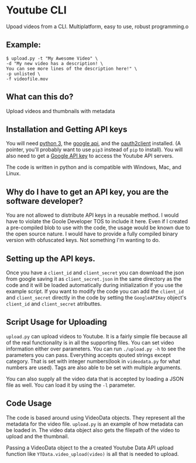 # Youtube CLI
Upoad videos from a CLI. Multiplatform, easy to use, robust programming.o

## Example:

    $ upload.py -t "My Awesome Video" \
    -d "My new video has a description! \
    You can see more lines of the description here!" \
    -p unlisted \
    -f videofile.mov


## What can this do?
Upload videos and thumbnails with metadata


## Installation and Getting API keys
You will need [python 3](https://www.python.org/downloads/), the [google api](https://developers.google.com/api-client-library/python/start/installation),
and the [oauth2client](https://oauth2client.readthedocs.io/en/latest/)
installed. (A pointer, you'll probably want to use `pip3` instead of `pip` to
install). You will also need to get a [Google API key](https://support.google.com/googleapi/answer/6158862)
to access the Youtube API servers.

The code is written in python and is compatible with Windows, Mac, and Linux.


## Why do I have to get an API key, you are the software developer?
You are not allowed to distribute API keys in a reusable method. I would have to
violate the Goole Developer TOS to include it here. Even if I created a
pre-compiled blob to use with the code, the usage would be known due to the
open source nature. I would have to provide a fully compiled binary version
with obfuscated keys. Not something I'm wanting to do.


## Setting up the API keys.
Once you have a `client_id` and `client_secret` you can  download the json from
google saving it as `client_secret.json` in the same directory as the code and
it will be loaded automatically during initialization if you use the example
script. If you want to modify the code you can add the `client_id` and
`client_secret` directly in the code by setting the `GoogleAPIKey` object's
`client_id` and `client_secret` atributtes.


## Script Usage for Uploading
`upload.py` can upload videos to Youtube. It is a fairly simple file because all
of the real functionality is in all the supporting files. You can set video
information either over parameters. You can run `./upload.py -h` to see the
parameters you can pass. Everything accepts qouted strings except category.
That is set with integer numbers(look in `videodata.py` for what numbers are
used). Tags are also able to be set with multiple arguments.

You can also supply all the video data that is accepted by loading a JSON file
as well. You can load it by using the `-l` parameter.


## Code Usage
The code is based around using VideoData objects. They represent all the metadata
for the video file. `upload.py` is an example of how metadata can be loaded in.
The video data object also gets the filepath of the video to upload and the
thumbnail.

Passing a VideoData object to the a created Youtube Data API upload function
like `YTData.video_upload(video)` is all that is needed to upload.



